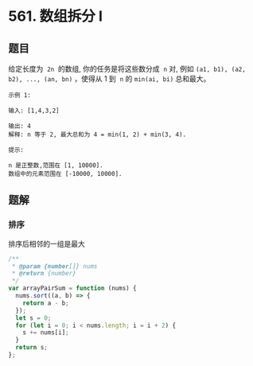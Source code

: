 # 561. 数组拆分 I

## 题目

给定长度为  `2n`  的数组, 你的任务是将这些数分成  `n` 对, 例如 `(a1, b1), (a2, b2), ..., (an, bn)` ，使得从 1 到  `n` 的 `min(ai, bi)` 总和最大。

```
示例 1:

输入: [1,4,3,2]

输出: 4
解释: n 等于 2, 最大总和为 4 = min(1, 2) + min(3, 4).

提示:

n 是正整数,范围在 [1, 10000].
数组中的元素范围在 [-10000, 10000].
```

## 题解

### 排序

排序后相邻的一组是最大

```JavaScript
/**
 * @param {number[]} nums
 * @return {number}
 */
var arrayPairSum = function (nums) {
  nums.sort((a, b) => {
    return a - b;
  });
  let s = 0;
  for (let i = 0; i < nums.length; i = i + 2) {
    s += nums[i];
  }
  return s;
};

```

